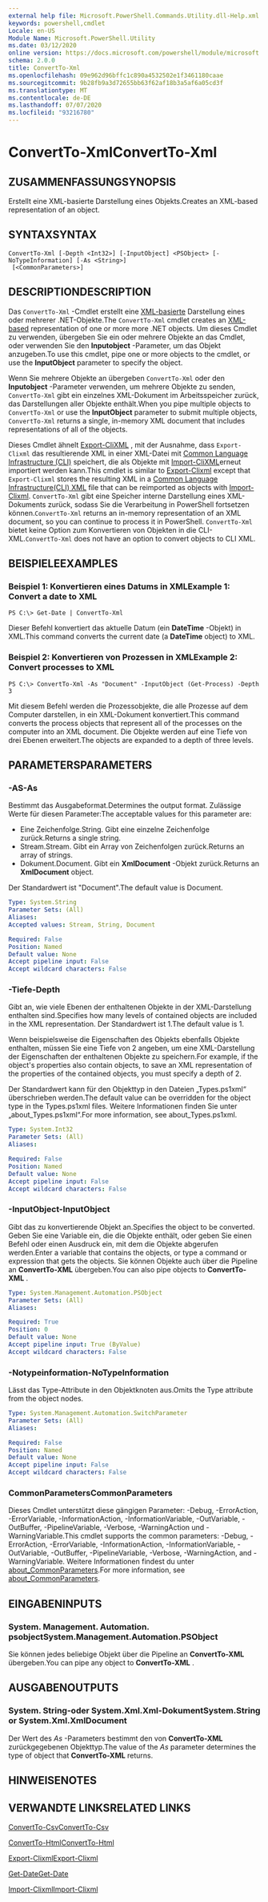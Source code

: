 ```yaml
---
external help file: Microsoft.PowerShell.Commands.Utility.dll-Help.xml
keywords: powershell,cmdlet
Locale: en-US
Module Name: Microsoft.PowerShell.Utility
ms.date: 03/12/2020
online version: https://docs.microsoft.com/powershell/module/microsoft.powershell.utility/convertto-xml?view=powershell-6&WT.mc_id=ps-gethelp
schema: 2.0.0
title: ConvertTo-Xml
ms.openlocfilehash: 09e962d96bffc1c890a4532502e1f3461180caae
ms.sourcegitcommit: 9b28fb9a3d72655bb63f62af18b3a5af6a05cd3f
ms.translationtype: MT
ms.contentlocale: de-DE
ms.lasthandoff: 07/07/2020
ms.locfileid: "93216780"
---
```

# <span data-ttu-id="2cb51-103">ConvertTo-Xml</span><span class="sxs-lookup"><span data-stu-id="2cb51-103">ConvertTo-Xml</span></span>

## <span data-ttu-id="2cb51-104">ZUSAMMENFASSUNG</span><span class="sxs-lookup"><span data-stu-id="2cb51-104">SYNOPSIS</span></span>
<span data-ttu-id="2cb51-105">Erstellt eine XML-basierte Darstellung eines Objekts.</span><span class="sxs-lookup"><span data-stu-id="2cb51-105">Creates an XML-based representation of an object.</span></span>

## <span data-ttu-id="2cb51-106">SYNTAX</span><span class="sxs-lookup"><span data-stu-id="2cb51-106">SYNTAX</span></span>

```
ConvertTo-Xml [-Depth <Int32>] [-InputObject] <PSObject> [-NoTypeInformation] [-As <String>]
 [<CommonParameters>]
```

## <span data-ttu-id="2cb51-107">DESCRIPTION</span><span class="sxs-lookup"><span data-stu-id="2cb51-107">DESCRIPTION</span></span>

<span data-ttu-id="2cb51-108">Das `ConvertTo-Xml` -Cmdlet erstellt eine [XML-basierte](/dotnet/api/system.xml.xmldocument) Darstellung eines oder mehrerer .NET-Objekte.</span><span class="sxs-lookup"><span data-stu-id="2cb51-108">The `ConvertTo-Xml` cmdlet creates an [XML-based](/dotnet/api/system.xml.xmldocument) representation of one or more more .NET objects.</span></span> <span data-ttu-id="2cb51-109">Um dieses Cmdlet zu verwenden, übergeben Sie ein oder mehrere Objekte an das Cmdlet, oder verwenden Sie den **Inputobject** -Parameter, um das Objekt anzugeben.</span><span class="sxs-lookup"><span data-stu-id="2cb51-109">To use this cmdlet, pipe one or more objects to the cmdlet, or use the **InputObject** parameter to specify the object.</span></span>

<span data-ttu-id="2cb51-110">Wenn Sie mehrere Objekte an übergeben `ConvertTo-Xml` oder den **Inputobject** -Parameter verwenden, um mehrere Objekte zu senden, `ConvertTo-Xml` gibt ein einzelnes XML-Dokument im Arbeitsspeicher zurück, das Darstellungen aller Objekte enthält.</span><span class="sxs-lookup"><span data-stu-id="2cb51-110">When you pipe multiple objects to `ConvertTo-Xml` or use the **InputObject** parameter to submit multiple objects, `ConvertTo-Xml` returns a single, in-memory XML document that includes representations of all of the objects.</span></span>

<span data-ttu-id="2cb51-111">Dieses Cmdlet ähnelt [Export-CliXML](./Export-Clixml.md) , mit der Ausnahme, dass `Export-Clixml` das resultierende XML in einer XML-Datei mit [Common Language Infrastructure (CLI)](https://www.ecma-international.org/publications/standards/Ecma-335.htm) speichert, die als Objekte mit [Import-CliXML](./Import-Clixml.md)erneut importiert werden kann.</span><span class="sxs-lookup"><span data-stu-id="2cb51-111">This cmdlet is similar to [Export-Clixml](./Export-Clixml.md) except that `Export-Clixml` stores the resulting XML in a [Common Language Infrastructure(CLI) XML](https://www.ecma-international.org/publications/standards/Ecma-335.htm) file that can be reimported as objects with [Import-Clixml](./Import-Clixml.md).</span></span> <span data-ttu-id="2cb51-112">`ConvertTo-Xml` gibt eine Speicher interne Darstellung eines XML-Dokuments zurück, sodass Sie die Verarbeitung in PowerShell fortsetzen können.</span><span class="sxs-lookup"><span data-stu-id="2cb51-112">`ConvertTo-Xml` returns an in-memory representation of an XML document, so you can continue to process it in PowerShell.</span></span> <span data-ttu-id="2cb51-113">`ConvertTo-Xml` bietet keine Option zum Konvertieren von Objekten in die CLI-XML.</span><span class="sxs-lookup"><span data-stu-id="2cb51-113">`ConvertTo-Xml` does not have an option to convert objects to CLI XML.</span></span>

## <span data-ttu-id="2cb51-114">BEISPIELE</span><span class="sxs-lookup"><span data-stu-id="2cb51-114">EXAMPLES</span></span>

### <span data-ttu-id="2cb51-115">Beispiel 1: Konvertieren eines Datums in XML</span><span class="sxs-lookup"><span data-stu-id="2cb51-115">Example 1: Convert a date to XML</span></span>

```
PS C:\> Get-Date | ConvertTo-Xml
```

<span data-ttu-id="2cb51-116">Dieser Befehl konvertiert das aktuelle Datum (ein **DateTime** -Objekt) in XML.</span><span class="sxs-lookup"><span data-stu-id="2cb51-116">This command converts the current date (a **DateTime** object) to XML.</span></span>

### <span data-ttu-id="2cb51-117">Beispiel 2: Konvertieren von Prozessen in XML</span><span class="sxs-lookup"><span data-stu-id="2cb51-117">Example 2: Convert processes to XML</span></span>

```
PS C:\> ConvertTo-Xml -As "Document" -InputObject (Get-Process) -Depth 3
```

<span data-ttu-id="2cb51-118">Mit diesem Befehl werden die Prozessobjekte, die alle Prozesse auf dem Computer darstellen, in ein XML-Dokument konvertiert.</span><span class="sxs-lookup"><span data-stu-id="2cb51-118">This command converts the process objects that represent all of the processes on the computer into an XML document.</span></span> <span data-ttu-id="2cb51-119">Die Objekte werden auf eine Tiefe von drei Ebenen erweitert.</span><span class="sxs-lookup"><span data-stu-id="2cb51-119">The objects are expanded to a depth of three levels.</span></span>

## <span data-ttu-id="2cb51-120">PARAMETERS</span><span class="sxs-lookup"><span data-stu-id="2cb51-120">PARAMETERS</span></span>

### <span data-ttu-id="2cb51-121">-AS</span><span class="sxs-lookup"><span data-stu-id="2cb51-121">-As</span></span>

<span data-ttu-id="2cb51-122">Bestimmt das Ausgabeformat.</span><span class="sxs-lookup"><span data-stu-id="2cb51-122">Determines the output format.</span></span>
<span data-ttu-id="2cb51-123">Zulässige Werte für diesen Parameter:</span><span class="sxs-lookup"><span data-stu-id="2cb51-123">The acceptable values for this parameter are:</span></span>

- <span data-ttu-id="2cb51-124">Eine Zeichenfolge.</span><span class="sxs-lookup"><span data-stu-id="2cb51-124">String.</span></span>
<span data-ttu-id="2cb51-125">Gibt eine einzelne Zeichenfolge zurück.</span><span class="sxs-lookup"><span data-stu-id="2cb51-125">Returns a single string.</span></span>
- <span data-ttu-id="2cb51-126">Stream.</span><span class="sxs-lookup"><span data-stu-id="2cb51-126">Stream.</span></span>
<span data-ttu-id="2cb51-127">Gibt ein Array von Zeichenfolgen zurück.</span><span class="sxs-lookup"><span data-stu-id="2cb51-127">Returns an array of strings.</span></span>
- <span data-ttu-id="2cb51-128">Dokument.</span><span class="sxs-lookup"><span data-stu-id="2cb51-128">Document.</span></span>
<span data-ttu-id="2cb51-129">Gibt ein **XmlDocument** -Objekt zurück.</span><span class="sxs-lookup"><span data-stu-id="2cb51-129">Returns an **XmlDocument** object.</span></span>

<span data-ttu-id="2cb51-130">Der Standardwert ist "Document".</span><span class="sxs-lookup"><span data-stu-id="2cb51-130">The default value is Document.</span></span>

```yaml
Type: System.String
Parameter Sets: (All)
Aliases:
Accepted values: Stream, String, Document

Required: False
Position: Named
Default value: None
Accept pipeline input: False
Accept wildcard characters: False
```

### <span data-ttu-id="2cb51-131">-Tiefe</span><span class="sxs-lookup"><span data-stu-id="2cb51-131">-Depth</span></span>

<span data-ttu-id="2cb51-132">Gibt an, wie viele Ebenen der enthaltenen Objekte in der XML-Darstellung enthalten sind.</span><span class="sxs-lookup"><span data-stu-id="2cb51-132">Specifies how many levels of contained objects are included in the XML representation.</span></span> <span data-ttu-id="2cb51-133">Der Standardwert ist 1.</span><span class="sxs-lookup"><span data-stu-id="2cb51-133">The default value is 1.</span></span>

<span data-ttu-id="2cb51-134">Wenn beispielsweise die Eigenschaften des Objekts ebenfalls Objekte enthalten, müssen Sie eine Tiefe von 2 angeben, um eine XML-Darstellung der Eigenschaften der enthaltenen Objekte zu speichern.</span><span class="sxs-lookup"><span data-stu-id="2cb51-134">For example, if the object's properties also contain objects, to save an XML representation of the properties of the contained objects, you must specify a depth of 2.</span></span>

<span data-ttu-id="2cb51-135">Der Standardwert kann für den Objekttyp in den Dateien „Types.ps1xml“ überschrieben werden.</span><span class="sxs-lookup"><span data-stu-id="2cb51-135">The default value can be overridden for the object type in the Types.ps1xml files.</span></span> <span data-ttu-id="2cb51-136">Weitere Informationen finden Sie unter „about_Types.ps1xml“.</span><span class="sxs-lookup"><span data-stu-id="2cb51-136">For more information, see about_Types.ps1xml.</span></span>

```yaml
Type: System.Int32
Parameter Sets: (All)
Aliases:

Required: False
Position: Named
Default value: None
Accept pipeline input: False
Accept wildcard characters: False
```

### <span data-ttu-id="2cb51-137">-InputObject</span><span class="sxs-lookup"><span data-stu-id="2cb51-137">-InputObject</span></span>

<span data-ttu-id="2cb51-138">Gibt das zu konvertierende Objekt an.</span><span class="sxs-lookup"><span data-stu-id="2cb51-138">Specifies the object to be converted.</span></span> <span data-ttu-id="2cb51-139">Geben Sie eine Variable ein, die die Objekte enthält, oder geben Sie einen Befehl oder einen Ausdruck ein, mit dem die Objekte abgerufen werden.</span><span class="sxs-lookup"><span data-stu-id="2cb51-139">Enter a variable that contains the objects, or type a command or expression that gets the objects.</span></span> <span data-ttu-id="2cb51-140">Sie können Objekte auch über die Pipeline an **ConvertTo-XML** übergeben.</span><span class="sxs-lookup"><span data-stu-id="2cb51-140">You can also pipe objects to **ConvertTo-XML** .</span></span>

```yaml
Type: System.Management.Automation.PSObject
Parameter Sets: (All)
Aliases:

Required: True
Position: 0
Default value: None
Accept pipeline input: True (ByValue)
Accept wildcard characters: False
```

### <span data-ttu-id="2cb51-141">-Notypeinformation</span><span class="sxs-lookup"><span data-stu-id="2cb51-141">-NoTypeInformation</span></span>

<span data-ttu-id="2cb51-142">Lässt das Type-Attribute in den Objektknoten aus.</span><span class="sxs-lookup"><span data-stu-id="2cb51-142">Omits the Type attribute from the object nodes.</span></span>

```yaml
Type: System.Management.Automation.SwitchParameter
Parameter Sets: (All)
Aliases:

Required: False
Position: Named
Default value: None
Accept pipeline input: False
Accept wildcard characters: False
```

### <span data-ttu-id="2cb51-143">CommonParameters</span><span class="sxs-lookup"><span data-stu-id="2cb51-143">CommonParameters</span></span>

<span data-ttu-id="2cb51-144">Dieses Cmdlet unterstützt diese gängigen Parameter: -Debug, -ErrorAction, -ErrorVariable, -InformationAction, -InformationVariable, -OutVariable, -OutBuffer, -PipelineVariable, -Verbose, -WarningAction und -WarningVariable.</span><span class="sxs-lookup"><span data-stu-id="2cb51-144">This cmdlet supports the common parameters: -Debug, -ErrorAction, -ErrorVariable, -InformationAction, -InformationVariable, -OutVariable, -OutBuffer, -PipelineVariable, -Verbose, -WarningAction, and -WarningVariable.</span></span> <span data-ttu-id="2cb51-145">Weitere Informationen findest du unter [about_CommonParameters](https://go.microsoft.com/fwlink/?LinkID=113216).</span><span class="sxs-lookup"><span data-stu-id="2cb51-145">For more information, see [about_CommonParameters](https://go.microsoft.com/fwlink/?LinkID=113216).</span></span>

## <span data-ttu-id="2cb51-146">EINGABEN</span><span class="sxs-lookup"><span data-stu-id="2cb51-146">INPUTS</span></span>

### <span data-ttu-id="2cb51-147">System. Management. Automation. psobject</span><span class="sxs-lookup"><span data-stu-id="2cb51-147">System.Management.Automation.PSObject</span></span>

<span data-ttu-id="2cb51-148">Sie können jedes beliebige Objekt über die Pipeline an **ConvertTo-XML** übergeben.</span><span class="sxs-lookup"><span data-stu-id="2cb51-148">You can pipe any object to **ConvertTo-XML** .</span></span>

## <span data-ttu-id="2cb51-149">AUSGABEN</span><span class="sxs-lookup"><span data-stu-id="2cb51-149">OUTPUTS</span></span>

### <span data-ttu-id="2cb51-150">System. String-oder System.Xml.Xml-Dokument</span><span class="sxs-lookup"><span data-stu-id="2cb51-150">System.String or System.Xml.XmlDocument</span></span>

<span data-ttu-id="2cb51-151">Der Wert des *As* -Parameters bestimmt den von **ConvertTo-XML** zurückgegebenen Objekttyp.</span><span class="sxs-lookup"><span data-stu-id="2cb51-151">The value of the *As* parameter determines the type of object that **ConvertTo-XML** returns.</span></span>

## <span data-ttu-id="2cb51-152">HINWEISE</span><span class="sxs-lookup"><span data-stu-id="2cb51-152">NOTES</span></span>

## <span data-ttu-id="2cb51-153">VERWANDTE LINKS</span><span class="sxs-lookup"><span data-stu-id="2cb51-153">RELATED LINKS</span></span>

[<span data-ttu-id="2cb51-154">ConvertTo-Csv</span><span class="sxs-lookup"><span data-stu-id="2cb51-154">ConvertTo-Csv</span></span>](ConvertTo-Csv.md)

[<span data-ttu-id="2cb51-155">ConvertTo-Html</span><span class="sxs-lookup"><span data-stu-id="2cb51-155">ConvertTo-Html</span></span>](ConvertTo-Html.md)

[<span data-ttu-id="2cb51-156">Export-Clixml</span><span class="sxs-lookup"><span data-stu-id="2cb51-156">Export-Clixml</span></span>](Export-Clixml.md)

[<span data-ttu-id="2cb51-157">Get-Date</span><span class="sxs-lookup"><span data-stu-id="2cb51-157">Get-Date</span></span>](Get-Date.md)

[<span data-ttu-id="2cb51-158">Import-Clixml</span><span class="sxs-lookup"><span data-stu-id="2cb51-158">Import-Clixml</span></span>](Import-Clixml.md)
